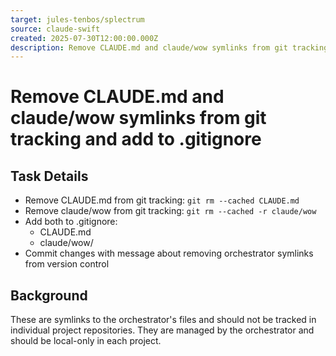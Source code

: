 ```yaml
---
target: jules-tenbos/splectrum
source: claude-swift
created: 2025-07-30T12:00:00.000Z
description: Remove CLAUDE.md and claude/wow symlinks from git tracking and add to .gitignore
---
```


# Remove CLAUDE.md and claude/wow symlinks from git tracking and add to .gitignore

## Task Details
- Remove CLAUDE.md from git tracking: `git rm --cached CLAUDE.md`
- Remove claude/wow from git tracking: `git rm --cached -r claude/wow` 
- Add both to .gitignore:
  - CLAUDE.md
  - claude/wow/
- Commit changes with message about removing orchestrator symlinks from version control

## Background
These are symlinks to the orchestrator's files and should not be tracked in individual project repositories. They are managed by the orchestrator and should be local-only in each project.
